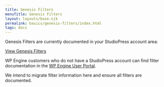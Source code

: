 ```yaml
---
title: Genesis Filters
menuTitle: Genesis Filters
layout: layouts/base.njk
permalink: basics/genesis-filters/index.html
tags: docs
---
```


Genesis Filters are currently documented in your StudioPress account area:

<a href="https://my.studiopress.com/documentation/filters/genesis-filters/filter-reference/" class="button">View Genesis Filters</a>

WP Engine customers who do not have a StudioPress account can find filter documentation in the [WP Engine User Portal](https://my.wpengine.com/themes/docs/customization/guides-and-references/filter-reference/).

We intend to migrate filter information here and ensure all filters are documented.


